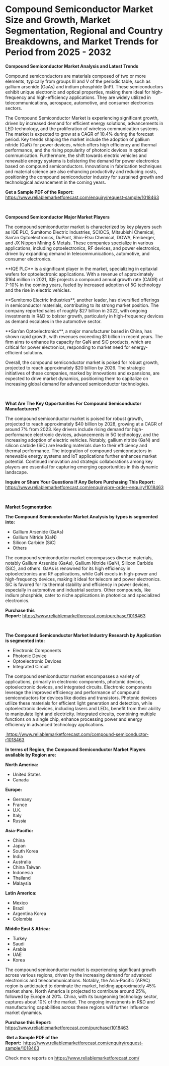 <p><h1>Compound Semiconductor Market Size and Growth, Market Segmentation, Regional and Country Breakdowns, and Market Trends for Period from 2025 -  2032</h1></p><p><strong>Compound Semiconductor Market Analysis and Latest Trends</strong></p>
<p><p>Compound semiconductors are materials composed of two or more elements, typically from groups III and V of the periodic table, such as gallium arsenide (GaAs) and indium phosphide (InP). These semiconductors exhibit unique electronic and optical properties, making them ideal for high-frequency and high-efficiency applications. They are widely utilized in telecommunications, aerospace, automotive, and consumer electronics sectors.</p><p>The Compound Semiconductor Market is experiencing significant growth, driven by increased demand for efficient energy solutions, advancements in LED technology, and the proliferation of wireless communication systems. The market is expected to grow at a CAGR of 10.4% during the forecast period. Key trends shaping the market include the adoption of gallium nitride (GaN) for power devices, which offers high efficiency and thermal performance, and the rising popularity of photonic devices in optical communication. Furthermore, the shift towards electric vehicles and renewable energy systems is bolstering the demand for power electronics based on compound semiconductors. Innovations in fabrication techniques and material science are also enhancing productivity and reducing costs, positioning the compound semiconductor industry for sustained growth and technological advancement in the coming years.</p></p>
<p><strong>Get a Sample PDF of the Report:&nbsp;</strong> <a href="https://www.reliablemarketforecast.com/enquiry/request-sample/1018463?utm_campaign=3123&utm_medium=2&utm_source=Github&utm_content=ia&utm_term=06042025&utm_id=compound-semiconductor">https://www.reliablemarketforecast.com/enquiry/request-sample/1018463</a></p>
<p>&nbsp;</p>
<p><strong>Compound Semiconductor Major Market Players</strong></p>
<p><p>The compound semiconductor market is characterized by key players such as IQE PLC, Sumitomo Electric Industries, SCIOCS, Mitsubishi Chemical, San’an Optoelectronics, DuPont, Shin-Etsu Chemical, DOWA, Freiberger, and JX Nippon Mining & Metals. These companies specialize in various applications, including optoelectronics, RF devices, and power electronics, driven by expanding demand in telecommunications, automotive, and consumer electronics.</p><p>**IQE PLC** is a significant player in the market, specializing in epitaxial wafers for optoelectronic applications. With a revenue of approximately $164 million in 2021, IQE projects a compound annual growth rate (CAGR) of 7-10% in the coming years, fueled by increased adoption of 5G technology and the rise in electric vehicles.</p><p>**Sumitomo Electric Industries**, another leader, has diversified offerings in semiconductor materials, contributing to its strong market position. The company reported sales of roughly $27 billion in 2022, with ongoing investments in R&D to bolster growth, particularly in high-frequency devices as demand escalates in the automotive sector.</p><p>**San’an Optoelectronics**, a major manufacturer based in China, has shown rapid growth, with revenues exceeding $1 billion in recent years. The firm aims to enhance its capacity for GaN and SiC products, which are critical for power electronics, responding to market need for energy-efficient solutions.</p><p>Overall, the compound semiconductor market is poised for robust growth, projected to reach approximately $20 billion by 2026. The strategic initiatives of these companies, marked by innovations and expansions, are expected to drive market dynamics, positioning them to capitalize on increasing global demand for advanced semiconductor technologies.</p></p>
<p>&nbsp;</p>
<p><strong>What Are The Key Opportunities For Compound Semiconductor Manufacturers?</strong></p>
<p><p>The compound semiconductor market is poised for robust growth, projected to reach approximately $40 billion by 2028, growing at a CAGR of around 7% from 2023. Key drivers include rising demand for high-performance electronic devices, advancements in 5G technology, and the increasing adoption of electric vehicles. Notably, gallium nitride (GaN) and silicon carbide (SiC) are leading materials due to their efficiency and thermal performance. The integration of compound semiconductors in renewable energy systems and IoT applications further enhances market potential. Continued innovation and strategic collaborations among key players are essential for capturing emerging opportunities in this dynamic landscape.</p></p>
<p><strong>Inquire or Share Your Questions If Any Before Purchasing This Report:</strong> <a href="https://www.reliablemarketforecast.com/enquiry/pre-order-enquiry/1018463?utm_campaign=3123&utm_medium=2&utm_source=Github&utm_content=ia&utm_term=06042025&utm_id=compound-semiconductor">https://www.reliablemarketforecast.com/enquiry/pre-order-enquiry/1018463</a></p>
<p>&nbsp;</p>
<p><strong>Market Segmentation</strong></p>
<p><strong>The Compound Semiconductor Market Analysis by types is segmented into:</strong></p>
<p><ul><li>Gallium Arsenide (GaAs)</li><li>Gallium Nitride (GaN)</li><li>Silicon Carbide (SiC)</li><li>Others</li></ul></p>
<p><p>The compound semiconductor market encompasses diverse materials, notably Gallium Arsenide (GaAs), Gallium Nitride (GaN), Silicon Carbide (SiC), and others. GaAs is renowned for its high efficiency in optoelectronics and RF applications, while GaN excels in high-power and high-frequency devices, making it ideal for telecom and power electronics. SiC is favored for its thermal stability and efficiency in power devices, especially in automotive and industrial sectors. Other compounds, like indium phosphide, cater to niche applications in photonics and specialized electronics.</p></p>
<p><strong>Purchase this Report:&nbsp;</strong><a href="https://www.reliablemarketforecast.com/purchase/1018463?utm_campaign=3123&utm_medium=2&utm_source=Github&utm_content=ia&utm_term=06042025&utm_id=compound-semiconductor">https://www.reliablemarketforecast.com/purchase/1018463</a></p>
<p>&nbsp;</p>
<p><strong>The Compound Semiconductor Market Industry Research by Application is segmented into:</strong></p>
<p><ul><li>Electronic Components</li><li>Photonic Device</li><li>Optoelectronic Devices</li><li>Integrated Circuit</li></ul></p>
<p><p>The compound semiconductor market encompasses a variety of applications, primarily in electronic components, photonic devices, optoelectronic devices, and integrated circuits. Electronic components leverage the improved efficiency and performance of compound semiconductors for devices like diodes and transistors. Photonic devices utilize these materials for efficient light generation and detection, while optoelectronic devices, including lasers and LEDs, benefit from their ability to manipulate light and electricity. Integrated circuits, combining multiple functions on a single chip, enhance processing power and energy efficiency in advanced technology applications.</p></p>
<p><a href="https://www.reliablemarketforecast.com/compound-semiconductor-r1018463?utm_campaign=3123&utm_medium=2&utm_source=Github&utm_content=ia&utm_term=06042025&utm_id=compound-semiconductor">&nbsp;https://www.reliablemarketforecast.com/compound-semiconductor-r1018463</a></p>
<p><strong>In terms of Region, the Compound Semiconductor Market Players available by Region are:</strong></p>
<p>
    <p> <strong> North America: </strong>
        <ul>
            <li>United States</li>
            <li>Canada</li>
        </ul>
        </p> 
    <p> <strong> Europe: </strong>
        <ul>
            <li>Germany</li>
            <li>France</li>
            <li>U.K.</li>
            <li>Italy</li>
            <li>Russia</li>
        </ul>
        </p> 
    <p> <strong> Asia-Pacific: </strong>
        <ul>
            <li>China</li>
            <li>Japan</li>
            <li>South Korea</li>
            <li>India</li>
            <li>Australia</li>
            <li>China Taiwan</li>
            <li>Indonesia</li>
            <li>Thailand</li>
            <li>Malaysia</li>
        </ul>
        </p> 
    <p> <strong> Latin America: </strong>
        <ul>
            <li>Mexico</li>
            <li>Brazil</li>
            <li>Argentina Korea</li>
            <li>Colombia</li>
        </ul>
        </p> 
    <p> <strong> Middle East & Africa: </strong>
        <ul>
            <li>Turkey</li>
            <li>Saudi</li>
            <li>Arabia</li>
            <li>UAE</li>
            <li>Korea</li>
        </ul>
    </p>
    </p>
<p><p>The compound semiconductor market is experiencing significant growth across various regions, driven by the increasing demand for advanced electronics and telecommunications. Notably, the Asia-Pacific (APAC) region is anticipated to dominate the market, holding approximately 45% market share. North America is projected to contribute around 25%, followed by Europe at 20%. China, with its burgeoning technology sector, captures about 10% of the market. The ongoing investments in R&D and manufacturing capabilities across these regions will further influence market dynamics.</p></p>
<p><strong>Purchase this Report: </strong><a href="https://www.reliablemarketforecast.com/purchase/1018463?utm_campaign=3123&utm_medium=2&utm_source=Github&utm_content=ia&utm_term=06042025&utm_id=compound-semiconductor">https://www.reliablemarketforecast.com/purchase/1018463</a></p>
<p>&nbsp;<strong>Get a Sample PDF of the Report:&nbsp;&nbsp;</strong><a href="https://www.reliablemarketforecast.com/enquiry/request-sample/1018463?utm_campaign=3123&utm_medium=2&utm_source=Github&utm_content=ia&utm_term=06042025&utm_id=compound-semiconductor">https://www.reliablemarketforecast.com/enquiry/request-sample/1018463</a></p>
<p><strong></strong></p>
<p>Check more reports on <a href="https://www.reliablemarketforecast.com/?utm_campaign=3123&utm_medium=2&utm_source=Github&utm_content=ia&utm_term=06042025&utm_id=compound-semiconductor">https://www.reliablemarketforecast.com/</a></p>
